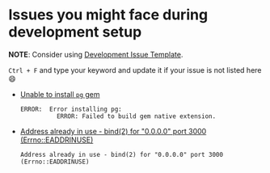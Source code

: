 # Issues you might face during development setup

**NOTE**: Consider using [Development Issue Template](dev-issue-template.md).

`Ctrl + F` and type your keyword and update it if your issue is not listed here :smile:

- [Unable to install `pg` gem](issues/unable-to-install-pg-gem.md)
  ```
  ERROR:  Error installing pg:
            ERROR: Failed to build gem native extension.
  ```
- [Address already in use - bind(2) for "0.0.0.0" port 3000 (Errno::EADDRINUSE)](issues/address-already-in-use.md)
  ```
  Address already in use - bind(2) for "0.0.0.0" port 3000 (Errno::EADDRINUSE)
  ```
